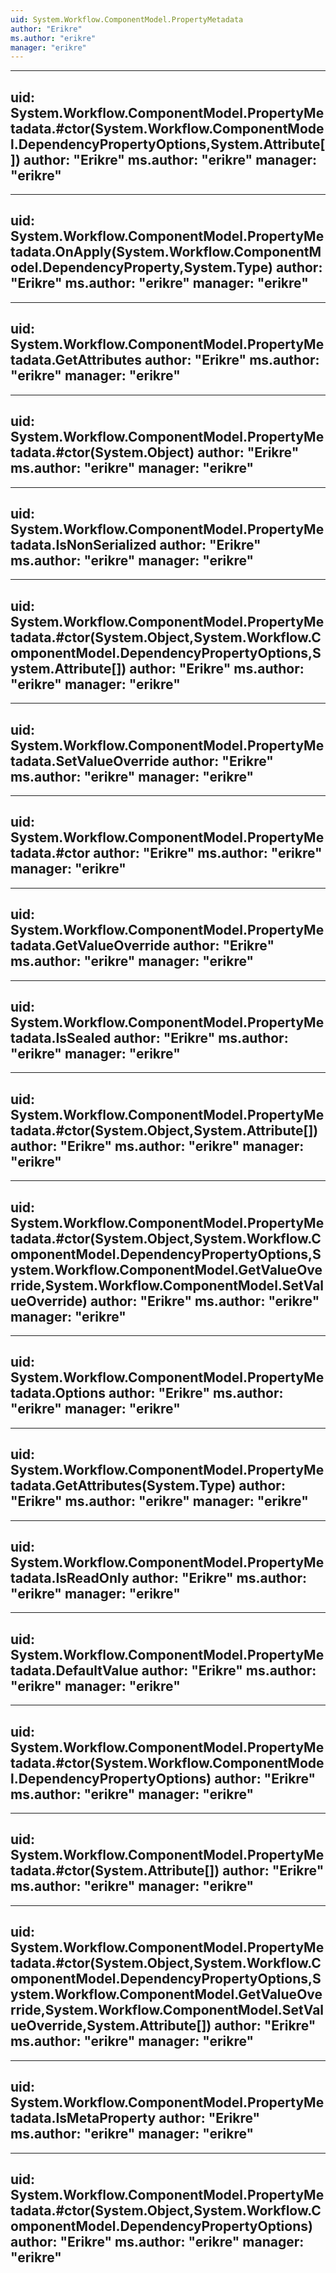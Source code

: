 ```yaml
---
uid: System.Workflow.ComponentModel.PropertyMetadata
author: "Erikre"
ms.author: "erikre"
manager: "erikre"
---
```


---
uid: System.Workflow.ComponentModel.PropertyMetadata.#ctor(System.Workflow.ComponentModel.DependencyPropertyOptions,System.Attribute[])
author: "Erikre"
ms.author: "erikre"
manager: "erikre"
---

---
uid: System.Workflow.ComponentModel.PropertyMetadata.OnApply(System.Workflow.ComponentModel.DependencyProperty,System.Type)
author: "Erikre"
ms.author: "erikre"
manager: "erikre"
---

---
uid: System.Workflow.ComponentModel.PropertyMetadata.GetAttributes
author: "Erikre"
ms.author: "erikre"
manager: "erikre"
---

---
uid: System.Workflow.ComponentModel.PropertyMetadata.#ctor(System.Object)
author: "Erikre"
ms.author: "erikre"
manager: "erikre"
---

---
uid: System.Workflow.ComponentModel.PropertyMetadata.IsNonSerialized
author: "Erikre"
ms.author: "erikre"
manager: "erikre"
---

---
uid: System.Workflow.ComponentModel.PropertyMetadata.#ctor(System.Object,System.Workflow.ComponentModel.DependencyPropertyOptions,System.Attribute[])
author: "Erikre"
ms.author: "erikre"
manager: "erikre"
---

---
uid: System.Workflow.ComponentModel.PropertyMetadata.SetValueOverride
author: "Erikre"
ms.author: "erikre"
manager: "erikre"
---

---
uid: System.Workflow.ComponentModel.PropertyMetadata.#ctor
author: "Erikre"
ms.author: "erikre"
manager: "erikre"
---

---
uid: System.Workflow.ComponentModel.PropertyMetadata.GetValueOverride
author: "Erikre"
ms.author: "erikre"
manager: "erikre"
---

---
uid: System.Workflow.ComponentModel.PropertyMetadata.IsSealed
author: "Erikre"
ms.author: "erikre"
manager: "erikre"
---

---
uid: System.Workflow.ComponentModel.PropertyMetadata.#ctor(System.Object,System.Attribute[])
author: "Erikre"
ms.author: "erikre"
manager: "erikre"
---

---
uid: System.Workflow.ComponentModel.PropertyMetadata.#ctor(System.Object,System.Workflow.ComponentModel.DependencyPropertyOptions,System.Workflow.ComponentModel.GetValueOverride,System.Workflow.ComponentModel.SetValueOverride)
author: "Erikre"
ms.author: "erikre"
manager: "erikre"
---

---
uid: System.Workflow.ComponentModel.PropertyMetadata.Options
author: "Erikre"
ms.author: "erikre"
manager: "erikre"
---

---
uid: System.Workflow.ComponentModel.PropertyMetadata.GetAttributes(System.Type)
author: "Erikre"
ms.author: "erikre"
manager: "erikre"
---

---
uid: System.Workflow.ComponentModel.PropertyMetadata.IsReadOnly
author: "Erikre"
ms.author: "erikre"
manager: "erikre"
---

---
uid: System.Workflow.ComponentModel.PropertyMetadata.DefaultValue
author: "Erikre"
ms.author: "erikre"
manager: "erikre"
---

---
uid: System.Workflow.ComponentModel.PropertyMetadata.#ctor(System.Workflow.ComponentModel.DependencyPropertyOptions)
author: "Erikre"
ms.author: "erikre"
manager: "erikre"
---

---
uid: System.Workflow.ComponentModel.PropertyMetadata.#ctor(System.Attribute[])
author: "Erikre"
ms.author: "erikre"
manager: "erikre"
---

---
uid: System.Workflow.ComponentModel.PropertyMetadata.#ctor(System.Object,System.Workflow.ComponentModel.DependencyPropertyOptions,System.Workflow.ComponentModel.GetValueOverride,System.Workflow.ComponentModel.SetValueOverride,System.Attribute[])
author: "Erikre"
ms.author: "erikre"
manager: "erikre"
---

---
uid: System.Workflow.ComponentModel.PropertyMetadata.IsMetaProperty
author: "Erikre"
ms.author: "erikre"
manager: "erikre"
---

---
uid: System.Workflow.ComponentModel.PropertyMetadata.#ctor(System.Object,System.Workflow.ComponentModel.DependencyPropertyOptions)
author: "Erikre"
ms.author: "erikre"
manager: "erikre"
---
